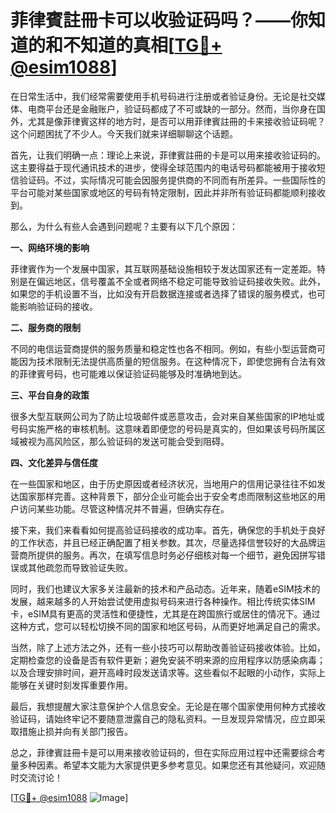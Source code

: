 # 菲律賓註冊卡可以收验证码吗？——你知道的和不知道的真相[[TG💪+ @esim1088](https://t.me/s/esim1088)]

在日常生活中，我们经常需要使用手机号码进行注册或者验证身份。无论是社交媒体、电商平台还是金融账户，验证码都成了不可或缺的一部分。然而，当你身在国外，尤其是像菲律賓这样的地方时，是否可以用菲律賓註冊的卡来接收验证码呢？这个问题困扰了不少人。今天我们就来详细聊聊这个话题。

首先，让我们明确一点：理论上来说，菲律賓註冊的卡是可以用来接收验证码的。这主要得益于现代通讯技术的进步，使得全球范围内的电话号码都能被用于接收短信验证码。不过，实际情况可能会因服务提供商的不同而有所差异。一些国际性的平台可能对某些国家或地区的号码有特定限制，因此并非所有验证码都能顺利接收到。

那么，为什么有些人会遇到问题呢？主要有以下几个原因：

**一、网络环境的影响**

菲律賓作为一个发展中国家，其互联网基础设施相较于发达国家还有一定差距。特别是在偏远地区，信号覆盖不全或者网络不稳定可能导致验证码接收失败。此外，如果您的手机设置不当，比如没有开启数据连接或者选择了错误的服务模式，也可能影响验证码的接收。

**二、服务商的限制**

不同的电信运营商提供的服务质量和稳定性也各不相同。例如，有些小型运营商可能因为技术限制无法提供高质量的短信服务。在这种情况下，即使您拥有合法有效的菲律賓号码，也可能难以保证验证码能够及时准确地到达。

**三、平台自身的政策**

很多大型互联网公司为了防止垃圾邮件或恶意攻击，会对来自某些国家的IP地址或号码实施严格的审核机制。这意味着即便您的号码是真实的，但如果该号码所属区域被视为高风险区，那么验证码的发送可能会受到阻碍。

**四、文化差异与信任度**

在一些国家和地区，由于历史原因或者经济状况，当地用户的信用记录往往不如发达国家那样完善。这种背景下，部分企业可能会出于安全考虑而限制这些地区的用户访问某些功能。尽管这种情况并不普遍，但确实存在。

接下来，我们来看看如何提高验证码接收的成功率。首先，确保您的手机处于良好的工作状态，并且已经正确配置了相关参数。其次，尽量选择信誉较好的大品牌运营商所提供的服务。再次，在填写信息时务必仔细核对每一个细节，避免因拼写错误或其他疏忽而导致验证失败。

同时，我们也建议大家多关注最新的技术和产品动态。近年来，随着eSIM技术的发展，越来越多的人开始尝试使用虚拟号码来进行各种操作。相比传统实体SIM卡，eSIM具有更高的灵活性和便捷性，尤其是在跨国旅行或居住的情况下。通过这种方式，您可以轻松切换不同的国家和地区号码，从而更好地满足自己的需求。

当然，除了上述方法之外，还有一些小技巧可以帮助改善验证码接收体验。比如，定期检查您的设备是否有软件更新；避免安装不明来源的应用程序以防感染病毒；以及合理安排时间，避开高峰时段发送请求等。这些看似不起眼的小动作，实际上能够在关键时刻发挥重要作用。

最后，我想提醒大家注意保护个人信息安全。无论是在哪个国家使用何种方式接收验证码，请始终牢记不要随意泄露自己的隐私资料。一旦发现异常情况，应立即采取措施止损并向有关部门报告。

总之，菲律賓註冊卡是可以用来接收验证码的，但在实际应用过程中还需要综合考量多种因素。希望本文能为大家提供更多参考意见。如果您还有其他疑问，欢迎随时交流讨论！

[[TG💪+ @esim1088](https://t.me/s/esim1088) ![Image](https://i.postimg.cc/4NQfJmqS/Snipaste-2025-05-13-00-14-12.png)]